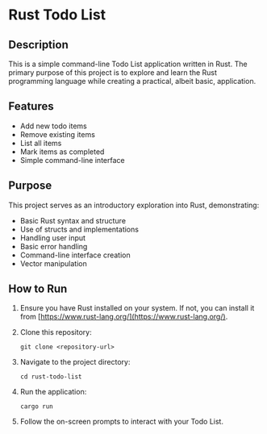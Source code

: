 # Rust Todo List

## Description

This is a simple command-line Todo List application written in Rust. The primary purpose of this project is to explore and learn the Rust programming language while creating a practical, albeit basic, application.

## Features

- Add new todo items
- Remove existing items
- List all items
- Mark items as completed
- Simple command-line interface

## Purpose

This project serves as an introductory exploration into Rust, demonstrating:

- Basic Rust syntax and structure
- Use of structs and implementations
- Handling user input
- Basic error handling
- Command-line interface creation
- Vector manipulation

## How to Run

1. Ensure you have Rust installed on your system. If not, you can install it from [https://www.rust-lang.org/](https://www.rust-lang.org/).

2. Clone this repository:

   ```
   git clone <repository-url>
   ```

3. Navigate to the project directory:

   ```
   cd rust-todo-list
   ```

4. Run the application:

   ```
   cargo run
   ```

5. Follow the on-screen prompts to interact with your Todo List.
